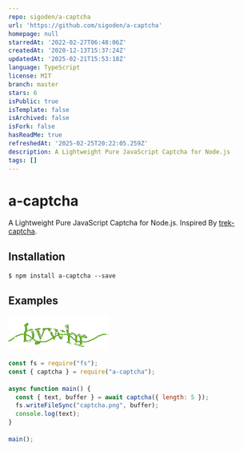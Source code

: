 ```yaml
---
repo: sigoden/a-captcha
url: 'https://github.com/sigoden/a-captcha'
homepage: null
starredAt: '2022-02-27T06:48:06Z'
createdAt: '2020-12-13T15:37:24Z'
updatedAt: '2025-02-21T15:53:18Z'
language: TypeScript
license: MIT
branch: master
stars: 6
isPublic: true
isTemplate: false
isArchived: false
isFork: false
hasReadMe: true
refreshedAt: '2025-02-25T20:22:05.259Z'
description: A Lightweight Pure JavaScript Captcha for Node.js
tags: []
---
```


# a-captcha

A Lightweight Pure JavaScript Captcha for Node.js. Inspired By [trek-captcha](https://github.com/trekjs/captcha).

## Installation

```
$ npm install a-captcha --save
```

## Examples

![captcha](https://github.com/sigoden/a-captcha/raw/master/examples/captcha.png)

```js
const fs = require("fs");
const { captcha } = require("a-captcha");

async function main() {
  const { text, buffer } = await captcha({ length: 5 });
  fs.writeFileSync("captcha.png", buffer);
  console.log(text);
}

main();
```
